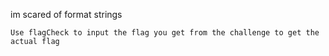 im scared of format strings

`Use flagCheck to input the flag you get from the challenge to get the actual flag`
